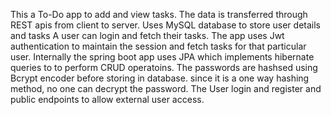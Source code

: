 This a To-Do app to add and view tasks.
The data is transferred through REST apis from client to server.
Uses MySQL database to store user details and tasks
A user can login and fetch their tasks.
The app uses Jwt authentication to maintain the session and fetch tasks for that particular user.
Internally the spring boot app uses JPA which implements hibernate queries to to perform CRUD operatoins.
The passwords are hashsed using Bcrypt encoder before storing in database.
since it is a one way hashing method, no one can decrypt the password.
The User login and register and public endpoints to allow external user access.
